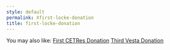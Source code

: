 ```yaml
---
style: default
permalink: Xfirst-locke-donation
title: first-locke-donation
---
```

You may also like:
[First CETRes Donation](http://scp-wiki.net/1st-cetres-donation)
[Third Vesta Donation](http://scp-wiki.net/3rd-vesta-donation)